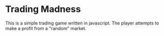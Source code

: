 # Trading Madness

This is a simple trading game written in javascript. The player attempts to make
a profit from a "random" market.
